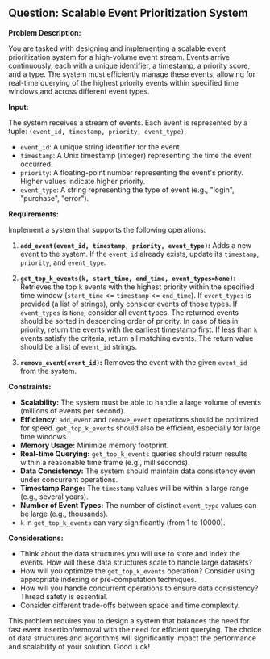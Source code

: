 ## Question: Scalable Event Prioritization System

**Problem Description:**

You are tasked with designing and implementing a scalable event prioritization system for a high-volume event stream. Events arrive continuously, each with a unique identifier, a timestamp, a priority score, and a type. The system must efficiently manage these events, allowing for real-time querying of the highest priority events within specified time windows and across different event types.

**Input:**

The system receives a stream of events. Each event is represented by a tuple: `(event_id, timestamp, priority, event_type)`.

*   `event_id`: A unique string identifier for the event.
*   `timestamp`: A Unix timestamp (integer) representing the time the event occurred.
*   `priority`: A floating-point number representing the event's priority. Higher values indicate higher priority.
*   `event_type`: A string representing the type of event (e.g., "login", "purchase", "error").

**Requirements:**

Implement a system that supports the following operations:

1.  **`add_event(event_id, timestamp, priority, event_type)`:** Adds a new event to the system. If the `event_id` already exists, update its `timestamp`, `priority`, and `event_type`.

2.  **`get_top_k_events(k, start_time, end_time, event_types=None)`:** Retrieves the top `k` events with the highest priority within the specified time window (`start_time` <= `timestamp` <= `end_time`). If `event_types` is provided (a list of strings), only consider events of those types. If `event_types` is `None`, consider all event types. The returned events should be sorted in descending order of priority. In case of ties in priority, return the events with the earliest timestamp first. If less than `k` events satisfy the criteria, return all matching events. The return value should be a list of `event_id` strings.

3.  **`remove_event(event_id)`:** Removes the event with the given `event_id` from the system.

**Constraints:**

*   **Scalability:** The system must be able to handle a large volume of events (millions of events per second).
*   **Efficiency:**  `add_event` and `remove_event` operations should be optimized for speed. `get_top_k_events` should also be efficient, especially for large time windows.
*   **Memory Usage:**  Minimize memory footprint.
*   **Real-time Querying:** `get_top_k_events` queries should return results within a reasonable time frame (e.g., milliseconds).
*   **Data Consistency:** The system should maintain data consistency even under concurrent operations.
*   **Timestamp Range:** The `timestamp` values will be within a large range (e.g., several years).
*   **Number of Event Types:** The number of distinct `event_type` values can be large (e.g., thousands).
*   `k` in `get_top_k_events` can vary significantly (from 1 to 10000).

**Considerations:**

*   Think about the data structures you will use to store and index the events. How will these data structures scale to handle large datasets?
*   How will you optimize the `get_top_k_events` operation? Consider using appropriate indexing or pre-computation techniques.
*   How will you handle concurrent operations to ensure data consistency? Thread safety is essential.
*   Consider different trade-offs between space and time complexity.

This problem requires you to design a system that balances the need for fast event insertion/removal with the need for efficient querying. The choice of data structures and algorithms will significantly impact the performance and scalability of your solution. Good luck!
